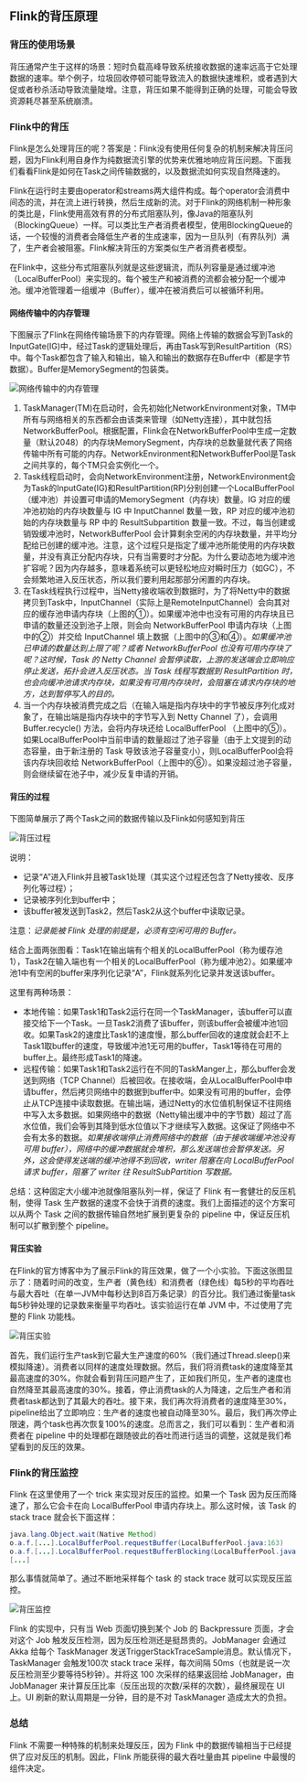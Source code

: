 ## Flink的背压原理

### 背压的使用场景
背压通常产生于这样的场景：短时负载高峰导致系统接收数据的速率远高于它处理数据的速率。举个例子，垃圾回收停顿可能导致流入的数据快速堆积，或者遇到大促或者秒杀活动导致流量陡增。注意，背压如果不能得到正确的处理，可能会导致资源耗尽甚至系统崩溃。

### Flink中的背压
Flink是怎么处理背压的呢？答案是：Flink没有使用任何复杂的机制来解决背压问题，因为Flink利用自身作为纯数据流引擎的优势来优雅地响应背压问题。下面我们看看Flink是如何在Task之间传输数据的，以及数据流如何实现自然降速的。

Flink在运行时主要由operator和streams两大组件构成。每个operator会消费中间态的流，并在流上进行转换，然后生成新的流。对于Flink的网络机制一种形象的类比是，Flink使用高效有界的分布式阻塞队列，像Java的阻塞队列（BlockingQueue）一样。可以类比生产者消费者模型，使用BlockingQueue的话，一个较慢的消费者会降低生产者的生成速率，因为一旦队列（有界队列）满了，生产者会被阻塞。Flink解决背压的方案类似生产者消费者模型。

在Flink中，这些分布式阻塞队列就是这些逻辑流，而队列容量是通过缓冲池（LocalBufferPool）来实现的。每个被生产和被消费的流都会被分配一个缓冲池。缓冲池管理着一组缓冲（Buffer），缓冲在被消费后可以被循环利用。

#### 网络传输中的内存管理
下图展示了Flink在网络传输场景下的内存管理。网络上传输的数据会写到Task的InputGate(IG)中，经过Task的逻辑处理后，再由Task写到ResultPartition（RS）中。每个Task都包含了输入和输出，输入和输出的数据存在Buffer中（都是字节数据）。Buffer是MemorySegment的包装类。

![网络传输中的内存管理](../../pics/flink/network_memory.png)

  1. TaskManager(TM)在启动时，会先初始化NetworkEnvironment对象，TM中所有与网络相关的东西都会由该类来管理（如Netty连接），其中就包括NetworkBufferPool。根据配置，Flink会在NetworkBufferPool中生成一定数量（默认2048）的内存块MemorySegment，内存块的总数量就代表了网络传输中所有可能的内存。NetworkEnvironment和NetworkBufferPool是Task之间共享的，每个TM只会实例化一个。
  2. Task线程启动时，会向NetworkEnvironment注册，NetworkEnvironment会为Task的InputGate(IG)和ResultPartition(RP)分别创建一个LocalBufferPool（缓冲池）并设置可申请的MemorySegment（内存块）数量。IG 对应的缓冲池初始的内存块数量与 IG 中 InputChannel 数量一致，RP 对应的缓冲池初始的内存块数量与 RP 中的 ResultSubpartition 数量一致。不过，每当创建或销毁缓冲池时，NetworkBufferPool 会计算剩余空闲的内存块数量，并平均分配给已创建的缓冲池。注意，这个过程只是指定了缓冲池所能使用的内存块数量，并没有真正分配内存块，只有当需要时才分配。为什么要动态地为缓冲池扩容呢？因为内存越多，意味着系统可以更轻松地应对瞬时压力（如GC），不会频繁地进入反压状态，所以我们要利用起那部分闲置的内存块。
  3. 在Task线程执行过程中，当Netty接收端收到数据时，为了将Netty中的数据拷贝到Task中，InputChannel（实际上是RemoteInputChannel）会向其对应的缓存池申请内存块（上图的①）。如果缓冲池中也没有可用的内存块且已申请的数量还没到池子上限，则会向 NetworkBufferPool 申请内存块（上图中的②）并交给 InputChannel 填上数据（上图中的③和④）。*如果缓冲池已申请的数量达到上限了呢？或者 NetworkBufferPool 也没有可用内存块了呢？这时候，Task 的 Netty Channel 会暂停读取，上游的发送端会立即响应停止发送，拓扑会进入反压状态。当 Task 线程写数据到 ResultPartition 时，也会向缓冲池请求内存块，如果没有可用内存块时，会阻塞在请求内存块的地方，达到暂停写入的目的。*
  4. 当一个内存块被消费完成之后（在输入端是指内存块中的字节被反序列化成对象了，在输出端是指内存块中的字节写入到 Netty Channel 了），会调用 Buffer.recycle() 方法，会将内存块还给 LocalBufferPool （上图中的⑤）。如果LocalBufferPool中当前申请的数量超过了池子容量（由于上文提到的动态容量，由于新注册的 Task 导致该池子容量变小），则LocalBufferPool会将该内存块回收给 NetworkBufferPool（上图中的⑥）。如果没超过池子容量，则会继续留在池子中，减少反复申请的开销。
  
#### 背压的过程

下图简单展示了两个Task之间的数据传输以及Flink如何感知到背压

![背压过程](../../pics/flink/back_press_process.png)

说明：
  - 记录“A”进入Flink并且被Task1处理（其实这个过程还包含了Netty接收、反序列化等过程）；
  - 记录被序列化到buffer中；
  - 该buffer被发送到Task2，然后Task2从这个buffer中读取记录。
  
注意：*记录能被 Flink 处理的前提是，必须有空闲可用的 Buffer。*

结合上面两张图看：Task1在输出端有个相关的LocalBufferPool（称为缓存池1），Task2在输入端也有一个相关的LocalBufferPool（称为缓冲池2）。如果缓冲池1中有空闲的buffer来序列化记录“A”，Flink就系列化记录并发送该buffer。

这里有两种场景：
  - 本地传输：如果Task1和Task2运行在同一个TaskManager，该buffer可以直接交给下一个Task。一旦Task2消费了该buffer，则该buffer会被缓冲池1回收。如果Task2的速度比Task1的速度慢，那么buffer回收的速度就会赶不上Task1取buffer的速度，导致缓冲池1无可用的buffer，Task1等待在可用的buffer上。最终形成Task1的降速。
  - 远程传输：如果Task1和Task2运行在不同的TaskManger上，那么buffer会发送到网络（TCP Channel）后被回收。在接收端，会从LocalBufferPool中申请buffer，然后拷贝网络中的数据到buffer中。如果没有可用的buffer，会停止从TCP连接中读取数据。在输出端，通过Netty的水位值机制保证不往网络中写入太多数据。如果网络中的数据（Netty输出缓冲中的字节数）超过了高水位值，我们会等到其降到低水位值以下才继续写入数据。这保证了网络中不会有太多的数据。*如果接收端停止消费网络中的数据（由于接收端缓冲池没有可用 buffer），网络中的缓冲数据就会堆积，那么发送端也会暂停发送。另外，这会使得发送端的缓冲池得不到回收，writer 阻塞在向 LocalBufferPool 请求 buffer，阻塞了 writer 往 ResultSubPartition 写数据。*
  
总结：这种固定大小缓冲池就像阻塞队列一样，保证了 Flink 有一套健壮的反压机制，使得 Task 生产数据的速度不会快于消费的速度。我们上面描述的这个方案可以从两个 Task 之间的数据传输自然地扩展到更复杂的 pipeline 中，保证反压机制可以扩散到整个 pipeline。 

#### 背压实验

在Flink的官方博客中为了展示Flink的背压效果，做了一个小实验。下面这张图显示了：随着时间的改变，生产者（黄色线）和消费者（绿色线）每5秒的平均吞吐与最大吞吐（在单一JVM中每秒达到8百万条记录）的百分比。我们通过衡量task每5秒钟处理的记录数来衡量平均吞吐。该实验运行在单 JVM 中，不过使用了完整的 Flink 功能栈。

![背压实验](../../pics/flink/back_press_experiment.png)

首先，我们运行生产task到它最大生产速度的60%（我们通过Thread.sleep()来模拟降速）。消费者以同样的速度处理数据。然后，我们将消费task的速度降至其最高速度的30%。你就会看到背压问题产生了，正如我们所见，生产者的速度也自然降至其最高速度的30%。接着，停止消费task的人为降速，之后生产者和消费者task都达到了其最大的吞吐。接下来，我们再次将消费者的速度降至30%，pipeline给出了立即响应：生产者的速度也被自动降至30%。最后，我们再次停止限速，两个task也再次恢复100%的速度。总而言之，我们可以看到：生产者和消费者在 pipeline 中的处理都在跟随彼此的吞吐而进行适当的调整，这就是我们希望看到的反压的效果。


### Flink的背压监控
Flink 在这里使用了一个 trick 来实现对反压的监控。如果一个 Task 因为反压而降速了，那么它会卡在向 LocalBufferPool 申请内存块上。那么这时候，该 Task 的 stack trace 就会长下面这样：

```java
java.lang.Object.wait(Native Method)
o.a.f.[...].LocalBufferPool.requestBuffer(LocalBufferPool.java:163)
o.a.f.[...].LocalBufferPool.requestBufferBlocking(LocalBufferPool.java:133) <--- BLOCKING request
[...]
```
那么事情就简单了。通过不断地采样每个 task 的 stack trace 就可以实现反压监控。

![背压监控](../../pics/flink/back_press_monitor.png)

Flink 的实现中，只有当 Web 页面切换到某个 Job 的 Backpressure 页面，才会对这个 Job 触发反压检测，因为反压检测还是挺昂贵的。JobManager 会通过 Akka 给每个 TaskManager 发送TriggerStackTraceSample消息。默认情况下，TaskManager 会触发100次 stack trace 采样，每次间隔 50ms（也就是说一次反压检测至少要等待5秒钟）。并将这 100 次采样的结果返回给 JobManager，由 JobManager 来计算反压比率（反压出现的次数/采样的次数），最终展现在 UI 上。UI 刷新的默认周期是一分钟，目的是不对 TaskManager 造成太大的负担。


### 总结
Flink 不需要一种特殊的机制来处理反压，因为 Flink 中的数据传输相当于已经提供了应对反压的机制。因此，Flink 所能获得的最大吞吐量由其 pipeline 中最慢的组件决定。
